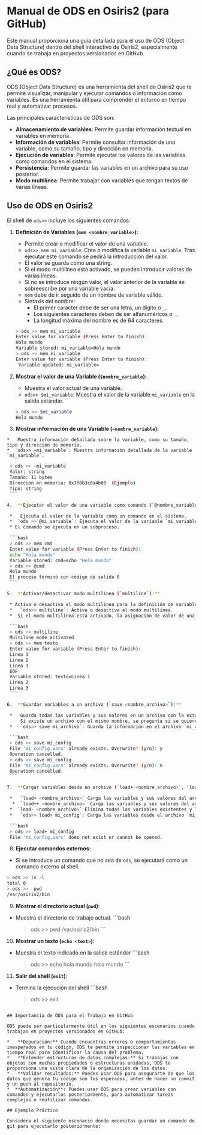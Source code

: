 # Manual de ODS en Osiris2 (para GitHub)

Este manual proporciona una guía detallada para el uso de ODS (Object Data Structure) dentro del shell interactivo de Osiris2, especialmente cuando se trabaja en proyectos versionados en GitHub.

## ¿Qué es ODS?

ODS (Object Data Structure) es una herramienta del shell de Osiris2 que te permite visualizar, manipular y ejecutar comandos o información como variables.  Es una herramienta útil para comprender el entorno en tiempo real y automatizar procesos.

Las principales características de ODS son:

*   **Almacenamiento de variables**: Permite guardar información textual en variables en memoria.
*   **Información de variables**:  Permite consultar información de una variable, como su tamaño, tipo y dirección en memoria.
*   **Ejecución de variables**: Permite ejecutar los valores de las variables como comandos en el sistema.
*   **Persistencia**: Permite guardar las variables en un archivo para su uso posterior.
*   **Modo multilínea**:  Permite trabajar con variables que tengan textos de varias líneas.

## Uso de ODS en Osiris2

El shell de `ods>>` incluye los siguientes comandos:

1.  **Definición de Variables (`mem <nombre_variable>`):**

    *   Permite crear o modificar el valor de una variable.
    *   `ods>> mem mi_variable`: Crea o modifica la variable `mi_variable`. Tras ejecutar este comando se pedirá la introducción del valor.
    *   El valor se guarda como una string.
    *   Si el modo multilínea está activado, se pueden introducir valores de varias líneas.
    *   Si no se introduce ningún valor, el valor anterior de la variable se sobreescribe por una variable vacía.
    *   `mem` debe de ir seguido de un nombre de variable válido.
    *   Sintaxis del nombre:
          *  El primer caracter debe de ser una letra, un dígito o `_`.
          * Los siguientes caracteres deben de ser alfanuméricos o `_`.
          * La longitud máxima del nombre es de 64 caracteres.

    ```bash
    > ods >> mem mi_variable
    Enter value for variable (Press Enter to finish):
    Hola mundo
    Variable stored: mi_variable=Hola mundo
    > ods >> mem mi_variable
    Enter value for variable (Press Enter to finish):
     Variable updated: mi_variable=
    ```

2.  **Mostrar el valor de una Variable (`$nombre_variable`):**

    *   Muestra el valor actual de una variable.
    *   `ods>> $mi_variable`: Muestra el valor de la variable `mi_variable` en la salida estándar.

    ```bash
    > ods >> $mi_variable
    Hola mundo
    ```

3.   **Mostrar información de una Variable (`~nombre_variable`):**

    *   Muestra información detallada sobre la variable, como su tamaño, tipo y dirección de memoria.
    *  `ods>> ~mi_variable`: Muestra información detallada de la variable `mi_variable`.
   ```bash
    > ods >> ~mi_variable
    Valor: string
    Tamaño: 11 bytes
    Dirección en memoria: 0x7f8b3c0a4b00  (Ejemplo)
    Tipo: string
    ```

4.  **Ejecutar el valor de una variable como comando (`@nombre_variable`):**

    *   Ejecuta el valor de la variable como un comando en el sistema.
    *  `ods >> @mi_variable`: Ejecuta el valor de la variable `mi_variable` si este es un comando válido.
    * El comando se ejecuta en un subproceso.

    ```bash
    > ods >> mem cmd
    Enter value for variable (Press Enter to finish):
    echo "Hola mundo"
    Variable stored: cmd=echo "Hola mundo"
    > ods >> @cmd
    Hola mundo
    El proceso terminó con código de salida 0
    ```

5.  **Activar/desactivar modo multilinea (`multiline`):**

    * Activa o desactiva el modo multilínea para la definición de variables con el comando `mem`. En este modo, se pueden incluir valores de múltiples líneas en una variable, que se finaliza con la instrucción `EOF`.
    *   `ods>> multiline`: Activa o desactiva el modo multilinea.
    *  Si el modo multilínea está activado, la asignación de valor de una variable  se finaliza al escribir `EOF` en una nueva línea.

    ```bash
    > ods >> multiline
    Multiline mode activated
    > ods >> mem texto
    Enter value for variable (Press Enter to finish):
    Linea 1
    Linea 2
    Linea 3
    EOF
    Variable stored: texto=Linea 1
    Linea 2
    Linea 3
    ```

6.  **Guardar variables a un archivo (`save <nombre_archivo>`):**

    *   Guarda todas las variables y sus valores en un archivo con la extensión `.vars`.
        Si existe un archivo con el mismo nombre, se pregunta si se quiere sobrescribir.
    *   `ods>> save mi_archivo`: Guarda la información en el archivo `mi_archivo.vars`

    ```bash
    > ods >> save mi_config
    File 'mi_config.vars' already exists. Overwrite? (y/n): y
    Operation cancelled.
    > ods >> save mi_config
    File 'mi_config.vars' already exists. Overwrite? (y/n): n
    Operation cancelled.
    ```

7.  **Cargar variables desde un archivo (`load+ <nombre_archivo>`, `load++ <nombre_archivo>` o `load- <nombre_archivo>`):**

    *   `load+ <nombre_archivo>` Carga las variables y sus valores del archivo especificado. Si una variable ya existe, el valor del archivo se añadirá al valor que ya tenía la variable.
     *  `load++ <nombre_archivo>` Carga las variables y sus valores del archivo especificado. Si una variable ya existe, el valor del archivo se sobreescribirá.
    *  `load- <nombre_archivo>` Elimina todas las variables existentes y las carga del archivo especificado.
    *   `ods>> load+ mi_config`: Carga las variables desde el archivo `mi_config.vars`.

    ```bash
    > ods >> load+ mi_config
    File 'mi_config.vars' does not exist or cannot be opened.
   ```

8.  **Ejecutar comandos externos:**

   * Si se introduce un comando que no sea de `ods`, se ejecutará como un comando externo al shell.

   ```bash
   > ods >> ls -l
   total 0
   > ods >>  pwd
   /var/osiris2/bin
   ```

9.  **Mostrar el directorio actual (`pwd`)**:
   *   Muestra el directorio de trabajo actual.
    ```bash
       > ods >> pwd
        /var/osiris2/bin
    ```
10. **Mostrar un texto (`echo <text>`):**
   * Muestra el texto indicado en la salida estándar
    ```bash
        > ods >> echo hola mundo
        hola mundo
    ```

11. **Salir del shell (`exit`)**:
   *  Termina la ejecución del shell
    ```bash
      > ods >> exit
   ```

## Importancia de ODS para el Trabajo en GitHub

ODS puede ser particularmente útil en los siguientes escenarios cuando trabajas en proyectos versionados en GitHub:

*   **Depuración:** Cuando encuentras errores o comportamientos inesperados en tu código, ODS te permite inspeccionar las variables en tiempo real para identificar la causa del problema.
*   **Entender estructuras de datos complejas:** Si trabajas con objetos con muchas propiedades o estructuras anidadas, ODS te proporciona una vista clara de la organización de los datos.
*   **Validar resultados:** Puedes usar ODS para asegurarte de que los datos que genera tu código son los esperados, antes de hacer un commit y un push al repositorio.
*  **Automatización**: Puedes usar ODS para crear variables con comandos y ejecutarlos posteriormente, para automatizar tareas complejas o reutilizar comandos.

## Ejemplo Práctico

Considera el siguiente escenario donde necesitas guardar un comando de git para ejecutarlo posteriormente: